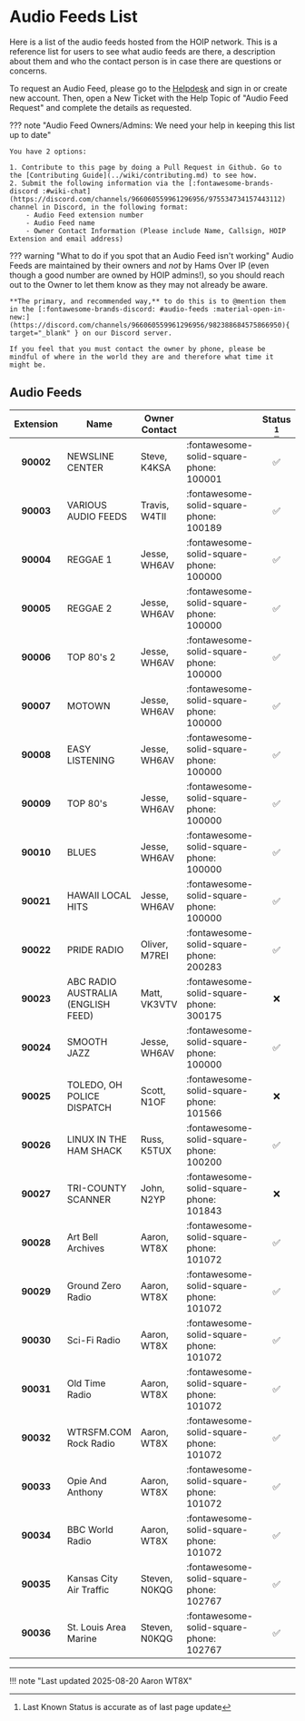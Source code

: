 # Audio Feeds List

Here is a list of the audio feeds hosted from the HOIP network. This is a reference list for users to see what audio feeds are there, a description about them and who the contact person is in case there are questions or concerns.

To request an Audio Feed, please go to the [Helpdesk](https://helpdesk.hamsoverip.com/osticket/) and sign in or create new account.  Then, open a New Ticket with the Help Topic of "Audio Feed Request" and complete the details as requested.

??? note "Audio Feed Owners/Admins: We need your help in keeping this list up to date"

    You have 2 options:

    1. Contribute to this page by doing a Pull Request in Github. Go to the [Contributing Guide](../wiki/contributing.md) to see how.
    2. Submit the following information via the [:fontawesome-brands-discord :#wiki-chat](https://discord.com/channels/966060559961296956/975534734157443112) channel in Discord, in the following format:
        - Audio Feed extension number
        - Audio Feed name
        - Owner Contact Information (Please include Name, Callsign, HOIP Extension and email address)

??? warning "What to do if you spot that an Audio Feed isn't working"
    Audio Feeds are maintained by their owners and _not_ by Hams Over IP (even though a good number are owned by HOIP admins!), so you should reach out to the Owner to let them know as they may not already be aware.

    **The primary, and recommended way,** to do this is to @mention them in the [:fontawesome-brands-discord: #audio-feeds :material-open-in-new:](https://discord.com/channels/966060559961296956/982388684575866950){ target="_blank" } on our Discord server.

    If you feel that you must contact the owner by phone, please be mindful of where in the world they are and therefore what time it might be.

## Audio Feeds

| Extension | Name                                | Owner Contact | &nbsp;                                  | Status [^1]        |
| :-------: | ----------------------------------- | ------------- | --------------------------------------- | :----------------: |
| **90002** | NEWSLINE CENTER                     | Steve, K4KSA  | :fontawesome-solid-square-phone: 100001 | :white_check_mark: |
| **90003** | VARIOUS AUDIO FEEDS                 | Travis, W4TII | :fontawesome-solid-square-phone: 100189 | :white_check_mark: |
| **90004** | REGGAE 1                            | Jesse, WH6AV  | :fontawesome-solid-square-phone: 100000 | :white_check_mark: |
| **90005** | REGGAE 2                            | Jesse, WH6AV  | :fontawesome-solid-square-phone: 100000 | :white_check_mark: |
| **90006** | TOP 80's 2                          | Jesse, WH6AV  | :fontawesome-solid-square-phone: 100000 | :white_check_mark: |
| **90007** | MOTOWN                              | Jesse, WH6AV  | :fontawesome-solid-square-phone: 100000 | :white_check_mark: |
| **90008** | EASY LISTENING                      | Jesse, WH6AV  | :fontawesome-solid-square-phone: 100000 | :white_check_mark: |
| **90009** | TOP 80's                            | Jesse, WH6AV  | :fontawesome-solid-square-phone: 100000 | :white_check_mark: |
| **90010** | BLUES                               | Jesse, WH6AV  | :fontawesome-solid-square-phone: 100000 | :white_check_mark: |
| **90021** | HAWAII LOCAL HITS                   | Jesse, WH6AV  | :fontawesome-solid-square-phone: 100000 | :white_check_mark: |
| **90022** | PRIDE RADIO                         | Oliver, M7REI | :fontawesome-solid-square-phone: 200283 | :white_check_mark: |
| **90023** | ABC RADIO AUSTRALIA (ENGLISH FEED)  | Matt, VK3VTV  | :fontawesome-solid-square-phone: 300175 | :x:                |
| **90024** | SMOOTH JAZZ                         | Jesse, WH6AV  | :fontawesome-solid-square-phone: 100000 | :white_check_mark: |
| **90025** | TOLEDO, OH POLICE DISPATCH          | Scott, N1OF   | :fontawesome-solid-square-phone: 101566 | :x:                |
| **90026** | LINUX IN THE HAM SHACK              | Russ, K5TUX   | :fontawesome-solid-square-phone: 100200 | :white_check_mark: |
| **90027** | TRI-COUNTY SCANNER                  | John, N2YP    | :fontawesome-solid-square-phone: 101843 | :x:                |
| **90028** | Art Bell Archives                   | Aaron, WT8X   | :fontawesome-solid-square-phone: 101072 | :white_check_mark: |
| **90029** | Ground Zero Radio                   | Aaron, WT8X   | :fontawesome-solid-square-phone: 101072 | :white_check_mark: |
| **90030** | Sci-Fi Radio                        | Aaron, WT8X   | :fontawesome-solid-square-phone: 101072 | :white_check_mark: |
| **90031** | Old Time Radio                      | Aaron, WT8X   | :fontawesome-solid-square-phone: 101072 | :white_check_mark: |
| **90032** | WTRSFM.COM Rock Radio               | Aaron, WT8X   | :fontawesome-solid-square-phone: 101072 | :white_check_mark: |
| **90033** | Opie And Anthony                    | Aaron, WT8X   | :fontawesome-solid-square-phone: 101072 | :white_check_mark: |
| **90034** | BBC World Radio                     | Aaron, WT8X   | :fontawesome-solid-square-phone: 101072 | :white_check_mark: |
| **90035** | Kansas City Air Traffic             | Steven, N0KQG | :fontawesome-solid-square-phone: 102767 | :white_check_mark: |
| **90036** | St. Louis Area Marine               | Steven, N0KQG | :fontawesome-solid-square-phone: 102767 | :white_check_mark: |


---

!!! note "Last updated 2025-08-20 Aaron WT8X"

[^1]: Last Known Status is accurate as of last page update
